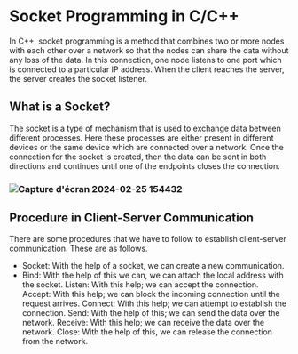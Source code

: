 # Socket Programming in C/C++

In C++, socket programming is a method that combines two or more nodes with each other over a network so that the nodes can share the data without any loss of the data. In this connection, one node listens to one port which is connected to a particular IP address. When the client reaches the server, the server creates the socket listener.

## What is a Socket?

 The socket is a type of mechanism that is used to exchange data between different processes. Here these processes are either present in different devices or the same device which are connected over a network. Once the connection for the socket is created, then the data can be sent in both directions and continues until one of the endpoints closes the connection.

### ![Capture d'écran 2024-02-25 154432](https://github.com/zaid1729/Socket_Connection/assets/107809533/c0dac561-c8f5-4a39-8e37-f589b1f37924)


## Procedure in Client-Server Communication

There are some procedures that we have to follow to establish client-server communication. These are as follows.

* Socket: With the help of a socket, we can create a new communication.
* Bind: With the help of this we can, we can attach the local address with the socket.
Listen: With this help; we can accept the connection.
Accept: With this help; we can block the incoming connection until the request arrives.
Connect: With this help; we can attempt to establish the connection.
Send: With the help of this; we can send the data over the network.
Receive: With this help; we can receive the data over the network.
Close: With the help of this, we can release the connection from the network.




